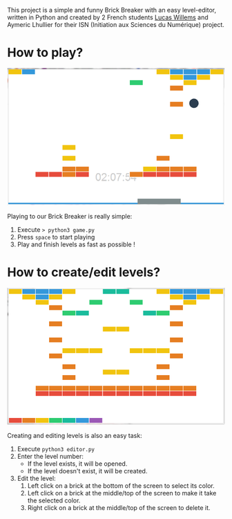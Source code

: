 This project is a simple and funny Brick Breaker with an easy level-editor, written in Python and created by 2 French students [Lucas Willems](http://www.lucaswillems.com) and Aymeric Lhullier for their ISN (Initiation aux Sciences du Numérique) project.

# How to play?

![The Brick Breaker](README-images/game.png)

Playing to our Brick Breaker is really simple:

1. Execute `> python3 game.py`
2. Press `space` to start playing
3. Play and finish levels as fast as possible !

# How to create/edit levels?

![The Editor](README-images/editor.png)

Creating and editing levels is also an easy task:

1. Execute `python3 editor.py`
2. Enter the level number:
	- If the level exists, it will be opened.
	- If the level doesn't exist, it will be created.
3. Edit the level:
	1. Left click on a brick at the bottom of the screen to select its color.
	2. Left click on a brick at the middle/top of the screen to make it take the selected color.
	3. Right click on a brick at the middle/top of the screen to delete it.